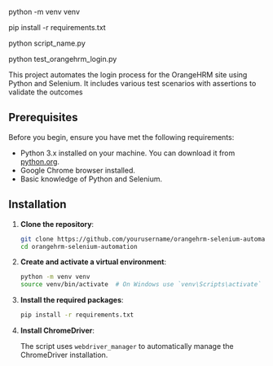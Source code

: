 python -m venv venv

pip install -r requirements.txt

python script_name.py

python test_orangehrm_login.py


This project automates the login process for the OrangeHRM site using Python and Selenium. It includes various test scenarios with assertions to validate the outcomes

## Prerequisites

Before you begin, ensure you have met the following requirements:

- Python 3.x installed on your machine. You can download it from [python.org](https://www.python.org/downloads/).
- Google Chrome browser installed.
- Basic knowledge of Python and Selenium.

## Installation

1. **Clone the repository**:

    ```bash
    git clone https://github.com/yourusername/orangehrm-selenium-automation.git
    cd orangehrm-selenium-automation
    ```

2. **Create and activate a virtual environment**:

    ```bash
    python -m venv venv
    source venv/bin/activate  # On Windows use `venv\Scripts\activate`
    ```

3. **Install the required packages**:

    ```bash
    pip install -r requirements.txt
    ```

4. **Install ChromeDriver**:

    The script uses `webdriver_manager` to automatically manage the ChromeDriver installation.


